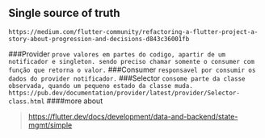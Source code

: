 ## Single source of truth

```https://medium.com/flutter-community/refactoring-a-flutter-project-a-story-about-progression-and-decisions-d843c36001fb```

###Provider
```prove valores em partes do codigo, apartir de um notificador e singleton. sendo preciso chamar somente o consumer com função que retorna o valor.```
###Consumer
```responsavel por consumir os dados do provider notificador.```
###Selector
`consome parte da classe observada, quando um pequeno estado da classe muda.` 
```https://pub.dev/documentation/provider/latest/provider/Selector-class.html```
####more about
> https://flutter.dev/docs/development/data-and-backend/state-mgmt/simple